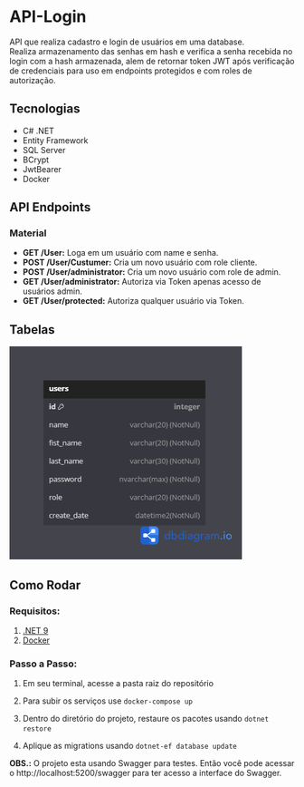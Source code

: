# API-Login
 
API que realiza cadastro e login de usuários em uma database. \
Realiza armazenamento das senhas em hash e verifica a senha recebida no login com a hash armazenada, alem de retornar token JWT após verificação de credenciais para uso em endpoints protegidos e com roles de autorização.


## Tecnologias
- C# .NET
- Entity Framework
- SQL Server
- BCrypt
- JwtBearer
- Docker


## API Endpoints
### Material
- __GET /User:__ Loga em um usuário com name e senha.
- __POST /User/Custumer:__ Cria um novo usuário com role cliente.
- __POST /User/administrator:__ Cria um novo usuário com role de admin.
- __GET /User/administrator:__ Autoriza via Token apenas acesso de usuários admin.
- __GET /User/protected:__ Autoriza qualquer usuário via Token.

## Tabelas
![DbDiagram](https://github.com/RodrigoLorensiMarques/API-Login/blob/main/DbDiagrama.png)

## Como Rodar
### Requisitos:
1. [.NET 9](https://dotnet.microsoft.com/pt-br/download)
2. [Docker](https://docs.docker.com/engine/install/) 

### Passo a Passo:

1. Em seu terminal, acesse a pasta raiz do repositório

2. Para subir os serviços use `docker-compose up` 

3. Dentro do diretório do projeto, restaure os pacotes usando `dotnet restore`

4. Aplique as migrations usando `dotnet-ef database update`
   
__OBS.:__ O projeto esta usando Swagger para testes. Então você pode acessar o http://localhost:5200/swagger para ter acesso a interface do Swagger.
